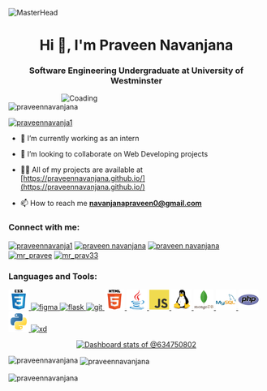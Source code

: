 ![MasterHead](![image](https://github.com/user-attachments/assets/325616f0-e0e1-433f-870c-799ca3ac7346)
)
<h1 align="center">Hi 👋, I'm Praveen Navanjana</h1>
<h3 align="center">Software Engineering Undergraduate at University of Westminster</h3>
<img align="right" alt=Coading width="400" src="https://cdn.filestackcontent.com/efbSR18hT5uRKuo0zoMA">

<p align="left"> <img src="https://komarev.com/ghpvc/?username=praveennavanjana&label=Profile%20views&color=0e75b6&style=flat" alt="praveennavanjana" /> </p>

<p align="left"> <a href="https://twitter.com/praveennavanja1" target="blank"><img src="https://img.shields.io/twitter/follow/praveennavanja1?logo=twitter&style=for-the-badge" alt="praveennavanja1" /></a> </p>

- 🔭 I’m currently working as an intern 

- 👯 I’m looking to collaborate on Web Developing projects 

- 👨‍💻 All of my projects are available at [https://praveennavanjana.github.io/](https://praveennavanjana.github.io/)

- 📫 How to reach me **navanjanapraveen0@gmail.com**

<h3 align="left">Connect with me:</h3>
<p align="left">
<a href="https://twitter.com/praveennavanja1" target="blank"><img align="center" src="https://raw.githubusercontent.com/rahuldkjain/github-profile-readme-generator/master/src/images/icons/Social/twitter.svg" alt="praveennavanja1" height="30" width="40" /></a>
<a href="https://linkedin.com/in/praveen navanjana" target="blank"><img align="center" src="https://raw.githubusercontent.com/rahuldkjain/github-profile-readme-generator/master/src/images/icons/Social/linked-in-alt.svg" alt="praveen navanjana" height="30" width="40" /></a>
<a href="https://fb.com/praveen navanjana" target="blank"><img align="center" src="https://raw.githubusercontent.com/rahuldkjain/github-profile-readme-generator/master/src/images/icons/Social/facebook.svg" alt="praveen navanjana" height="30" width="40" /></a>
<a href="https://instagram.com/mr_pravee" target="blank"><img align="center" src="https://raw.githubusercontent.com/rahuldkjain/github-profile-readme-generator/master/src/images/icons/Social/instagram.svg" alt="mr_pravee" height="30" width="40" /></a>
<a href="https://discord.gg/mr_prav33" target="blank"><img align="center" src="https://raw.githubusercontent.com/rahuldkjain/github-profile-readme-generator/master/src/images/icons/Social/discord.svg" alt="mr_prav33" height="30" width="40" /></a>
</p>

<h3 align="left">Languages and Tools:</h3>
<p align="left"> <a href="https://www.w3schools.com/css/" target="_blank" rel="noreferrer"> <img src="https://raw.githubusercontent.com/devicons/devicon/master/icons/css3/css3-original-wordmark.svg" alt="css3" width="40" height="40"/> </a> <a href="https://www.figma.com/" target="_blank" rel="noreferrer"> <img src="https://www.vectorlogo.zone/logos/figma/figma-icon.svg" alt="figma" width="40" height="40"/> </a> <a href="https://flask.palletsprojects.com/" target="_blank" rel="noreferrer"> <img src="https://www.vectorlogo.zone/logos/pocoo_flask/pocoo_flask-icon.svg" alt="flask" width="40" height="40"/> </a> <a href="https://git-scm.com/" target="_blank" rel="noreferrer"> <img src="https://www.vectorlogo.zone/logos/git-scm/git-scm-icon.svg" alt="git" width="40" height="40"/> </a> <a href="https://www.w3.org/html/" target="_blank" rel="noreferrer"> <img src="https://raw.githubusercontent.com/devicons/devicon/master/icons/html5/html5-original-wordmark.svg" alt="html5" width="40" height="40"/> </a> <a href="https://www.java.com" target="_blank" rel="noreferrer"> <img src="https://raw.githubusercontent.com/devicons/devicon/master/icons/java/java-original.svg" alt="java" width="40" height="40"/> </a> <a href="https://developer.mozilla.org/en-US/docs/Web/JavaScript" target="_blank" rel="noreferrer"> <img src="https://raw.githubusercontent.com/devicons/devicon/master/icons/javascript/javascript-original.svg" alt="javascript" width="40" height="40"/> </a> <a href="https://www.linux.org/" target="_blank" rel="noreferrer"> <img src="https://raw.githubusercontent.com/devicons/devicon/master/icons/linux/linux-original.svg" alt="linux" width="40" height="40"/> </a> <a href="https://www.mongodb.com/" target="_blank" rel="noreferrer"> <img src="https://raw.githubusercontent.com/devicons/devicon/master/icons/mongodb/mongodb-original-wordmark.svg" alt="mongodb" width="40" height="40"/> </a> <a href="https://www.mysql.com/" target="_blank" rel="noreferrer"> <img src="https://raw.githubusercontent.com/devicons/devicon/master/icons/mysql/mysql-original-wordmark.svg" alt="mysql" width="40" height="40"/> </a> <a href="https://www.php.net" target="_blank" rel="noreferrer"> <img src="https://raw.githubusercontent.com/devicons/devicon/master/icons/php/php-original.svg" alt="php" width="40" height="40"/> </a> <a href="https://www.python.org" target="_blank" rel="noreferrer"> <img src="https://raw.githubusercontent.com/devicons/devicon/master/icons/python/python-original.svg" alt="python" width="40" height="40"/> </a> <a href="https://www.adobe.com/products/xd.html" target="_blank" rel="noreferrer"> <img src="https://cdn.worldvectorlogo.com/logos/adobe-xd.svg" alt="xd" width="40" height="40"/> </a> </p>

<!-- Copy-paste in your Readme.md file -->

<a href="https://next.ossinsight.io/widgets/official/compose-user-dashboard-stats?user_id=12960671" target="_blank" style="display: block" align="center">
  <picture>
    <source media="(prefers-color-scheme: dark)" srcset="https://next.ossinsight.io/widgets/official/compose-user-dashboard-stats/thumbnail.png?user_id=12960671&image_size=auto&color_scheme=dark" width="771" height="auto">
    <img alt="Dashboard stats of @634750802" src="https://next.ossinsight.io/widgets/official/compose-user-dashboard-stats/thumbnail.png?user_id=12960671&image_size=auto&color_scheme=light" width="771" height="auto">
  </picture>
</a>

<!-- Made with [OSS Insight](https://ossinsight.io/) -->

<p><img align="left" src="https://github-readme-stats.vercel.app/api/top-langs?username=praveennavanjana&show_icons=true&locale=en&layout=compact" alt="praveennavanjana" /></p>

<p>&nbsp;<img align="center" src="https://github-readme-stats.vercel.app/api?username=praveennavanjana&show_icons=true&locale=en" alt="praveennavanjana" /></p>

<p><img align="center" src="https://github-readme-streak-stats.herokuapp.com/?user=praveennavanjana&" alt="praveennavanjana" /></p>
